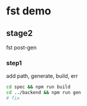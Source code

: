 # fst demo


## stage2
fst post-gen

### step1
add path, generate, build, err

```bash
cd spec && npm run build
cd ../backend && npm run gen
# fix
```
